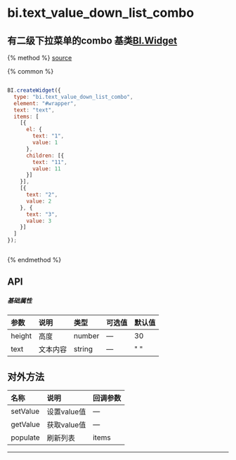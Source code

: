 # bi.text_value_down_list_combo

## 有二级下拉菜单的combo 基类[BI.Widget](/core/widget.md)

{% method %}
[source](https://jsfiddle.net/fineui/xtxmfgx1/)

{% common %}
```javascript

BI.createWidget({
  type: "bi.text_value_down_list_combo",
  element: "#wrapper",
  text: "text",
  items: [
    [{
      el: {
        text: "1",
        value: 1
      },
      children: [{
        text: "11",
        value: 11
      }]
    }],
    [{
      text: "2",
      value: 2
    }, {
      text: "3",
      value: 3
    }]
  ]
});



```

{% endmethod %}

## API
##### 基础属性
| 参数    | 说明           | 类型  | 可选值 | 默认值
| :------ |:-------------  | :-----| :----|:----
| height | 高度 | number | — | 30
| text | 文本内容 | string | — | " " |

 


## 对外方法
| 名称     | 说明                           |  回调参数     
| :------ |:-------------                  | :-----   
| setValue| 设置value值|—|
| getValue| 获取value值|—|
| populate | 刷新列表 | items |





---


